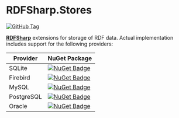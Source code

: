 # RDFSharp.Stores
[![GitHub Tag](https://img.shields.io/github/tag/mdesalvo/rdfsharp.stores.svg?label=github)](https://github.com/mdesalvo/rdfsharp.stores)

<b><a href="https://github.com/mdesalvo/RDFSharp">RDFSharp</a></b> extensions for storage of RDF data. Actual implementation includes support for the following providers: 

|Provider|NuGet Package|
|---|---|
|SQLite|[![NuGet Badge](https://buildstats.info/nuget/RDFSharp.RDFSQLiteStore)](https://www.nuget.org/packages/RDFSharp.RDFSQLiteStore)|
|Firebird|[![NuGet Badge](https://buildstats.info/nuget/RDFSharp.RDFFirebirdStore)](https://www.nuget.org/packages/RDFSharp.RDFFirebirdStore)|
|MySQL|[![NuGet Badge](https://buildstats.info/nuget/RDFSharp.RDFMySQLStore)](https://www.nuget.org/packages/RDFSharp.RDFMySQLStore)|
|PostgreSQL|[![NuGet Badge](https://buildstats.info/nuget/RDFSharp.RDFPostgreSQLStore)](https://www.nuget.org/packages/RDFSharp.RDFPostgreSQLStore)|
|Oracle|[![NuGet Badge](https://buildstats.info/nuget/RDFSharp.RDFOracleStore)](https://www.nuget.org/packages/RDFSharp.RDFOracleStore)|
